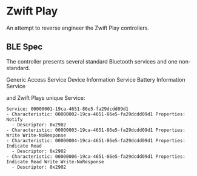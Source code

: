 # Zwift Play

An attempt to reverse engineer the Zwift Play controllers. 

## BLE Spec

The controller presents several standard Bluetooth services and one non-standard.

Generic Access Service
Device Information Service
Battery Information Service

and Zwift Plays unique Service:

```
Service: 00000001-19ca-4651-86e5-fa29dcdd09d1
- Characteristic: 00000002-19ca-4651-86e5-fa29dcdd09d1 Properties: Notify 
  - Descriptor: 0x2902
- Characteristic: 00000003-19ca-4651-86e5-fa29dcdd09d1 Properties: Write Write-NoResponse 
- Characteristic: 00000004-19ca-4651-86e5-fa29dcdd09d1 Properties: Indicate Read 
  - Descriptor: 0x2902
- Characteristic: 00000006-19ca-4651-86e5-fa29dcdd09d1 Properties: Indicate Read Write Write-NoResponse
  - Descriptor: 0x2902
```
